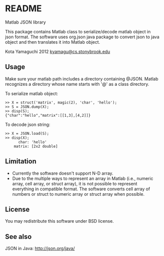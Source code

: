 README
======

Matlab JSON library

This package contains Matlab class to serialize/decode matlab object in
json format. The software uses org.json java package to convert json to
java object and then translates it into Matlab object.

Kota Yamaguchi 2012 <kyamagu@cs.stonybrook.edu>


Usage
-----

Make sure your matlab path includes a directory containing @JSON. Matlab
recognizes a directory whose name starts with '@' as a class directory.

To serialize matlab object:

    >> X = struct('matrix', magic(2), 'char', 'hello');
    >> S = JSON.dump(X);
    >> disp(S);
    {"char":"hello","matrix":[[1,3],[4,2]]}

To decode json string:

    >> X = JSON.load(S);
    >> disp(X);
          char: 'hello'
        matrix: [2x2 double]


Limitation
----------

 * Currently the software doesn't support N-D array.
 * Due to the multiple ways to represent an array in Matlab (i.e., numeric
   array, cell array, or struct array), it is not possible to represent
   everything in compatible format. The software converts cell array of
   numbers or struct to numeric array or struct array when possible.

License
-------

You may redistribute this software under BSD license.


See also
--------

JSON in Java: http://json.org/java/